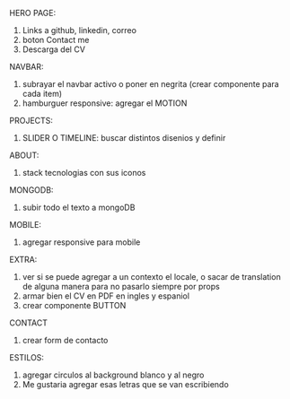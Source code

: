 HERO PAGE:

1. Links a github, linkedin, correo
2. boton Contact me
3. Descarga del CV

NAVBAR:

1. subrayar el navbar activo o poner en negrita (crear componente para cada item)
2. hamburguer responsive: agregar el MOTION

PROJECTS:

1. SLIDER O TIMELINE: buscar distintos disenios y definir

ABOUT:

1. stack tecnologias con sus iconos

MONGODB:

1. subir todo el texto a mongoDB

MOBILE:

1. agregar responsive para mobile

EXTRA:

1. ver si se puede agregar a un contexto el locale, o sacar de translation de alguna manera para no pasarlo siempre por props
2. armar bien el CV en PDF en ingles y espaniol
3. crear componente BUTTON

CONTACT

1. crear form de contacto

ESTILOS:

1. agregar circulos al background blanco y al negro
2. Me gustaria agregar esas letras que se van escribiendo
